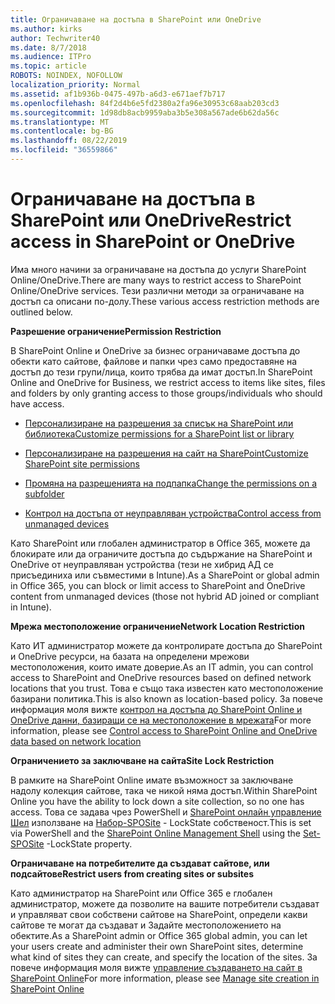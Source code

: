 ```yaml
---
title: Ограничаване на достъпа в SharePoint или OneDrive
ms.author: kirks
author: Techwriter40
ms.date: 8/7/2018
ms.audience: ITPro
ms.topic: article
ROBOTS: NOINDEX, NOFOLLOW
localization_priority: Normal
ms.assetid: af1b936b-0475-497b-a6d3-e671aef7b717
ms.openlocfilehash: 84f2d4b6e5fd2380a2fa96e30953c68aab203cd3
ms.sourcegitcommit: 1d98db8acb9959aba3b5e308a567ade6b62da56c
ms.translationtype: MT
ms.contentlocale: bg-BG
ms.lasthandoff: 08/22/2019
ms.locfileid: "36559866"
---
```

# <a name="restrict-access-in-sharepoint-or-onedrive"></a><span data-ttu-id="7e141-102">Ограничаване на достъпа в SharePoint или OneDrive</span><span class="sxs-lookup"><span data-stu-id="7e141-102">Restrict access in SharePoint or OneDrive</span></span>

<span data-ttu-id="7e141-103">Има много начини за ограничаване на достъпа до услуги SharePoint Online/OneDrive.</span><span class="sxs-lookup"><span data-stu-id="7e141-103">There are many ways to restrict access to SharePoint Online/OneDrive services.</span></span> <span data-ttu-id="7e141-104">Тези различни методи за ограничаване на достъп са описани по-долу.</span><span class="sxs-lookup"><span data-stu-id="7e141-104">These various access restriction methods are outlined below.</span></span> 

<span data-ttu-id="7e141-105">**Разрешение ограничение**</span><span class="sxs-lookup"><span data-stu-id="7e141-105">**Permission Restriction**</span></span>

<span data-ttu-id="7e141-106">В SharePoint Online и OneDrive за бизнес ограничаваме достъпа до обекти като сайтове, файлове и папки чрез само предоставяне на достъп до тези групи/лица, които трябва да имат достъп.</span><span class="sxs-lookup"><span data-stu-id="7e141-106">In SharePoint Online and OneDrive for Business, we restrict access to items like sites, files and folders by only granting access to those groups/individuals who should have access.</span></span>

- [<span data-ttu-id="7e141-107">Персонализиране на разрешения за списък на SharePoint или библиотека</span><span class="sxs-lookup"><span data-stu-id="7e141-107">Customize permissions for a SharePoint list or library</span></span>](https://support.office.com/article/Customize-permissions-for-a-SharePoint-list-or-library-02d770f3-59eb-4910-a608-5f84cc297782)

- [<span data-ttu-id="7e141-108">Персонализиране на разрешения на сайт на SharePoint</span><span class="sxs-lookup"><span data-stu-id="7e141-108">Customize SharePoint site permissions</span></span>](https://docs.microsoft.com/sharepoint/customize-sharepoint-site-permissions)

- [<span data-ttu-id="7e141-109">Промяна на разрешенията на подпапка</span><span class="sxs-lookup"><span data-stu-id="7e141-109">Change the permissions on a subfolder</span></span>](https://support.office.com/article/Change-the-permissions-on-a-subfolder-5427BD7C-F20A-4F75-8CF2-5359DD45A1A6)

- [<span data-ttu-id="7e141-110">Контрол на достъпа от неуправляван устройства</span><span class="sxs-lookup"><span data-stu-id="7e141-110">Control access from unmanaged devices</span></span>](https://docs.microsoft.com/sharepoint/control-access-from-unmanaged-devices)

<span data-ttu-id="7e141-111">Като SharePoint или глобален администратор в Office 365, можете да блокирате или да ограничите достъпа до съдържание на SharePoint и OneDrive от неуправляван устройства (тези не хибрид АД се присъединиха или съвместими в Intune).</span><span class="sxs-lookup"><span data-stu-id="7e141-111">As a SharePoint or global admin in Office 365, you can block or limit access to SharePoint and OneDrive content from unmanaged devices (those not hybrid AD joined or compliant in Intune).</span></span>

<span data-ttu-id="7e141-112">**Мрежа местоположение ограничение**</span><span class="sxs-lookup"><span data-stu-id="7e141-112">**Network Location Restriction**</span></span>

<span data-ttu-id="7e141-113">Като ИТ администратор можете да контролирате достъпа до SharePoint и OneDrive ресурси, на базата на определени мрежови местоположения, които имате доверие.</span><span class="sxs-lookup"><span data-stu-id="7e141-113">As an IT admin, you can control access to SharePoint and OneDrive resources based on defined network locations that you trust.</span></span> <span data-ttu-id="7e141-114">Това е също така известен като местоположение базирани политика.</span><span class="sxs-lookup"><span data-stu-id="7e141-114">This is also known as location-based policy.</span></span> <span data-ttu-id="7e141-115">За повече информация моля вижте [контрол на достъпа до SharePoint Online и OneDrive данни, базиращи се на местоположение в мрежата](https://docs.microsoft.com/sharepoint/control-access-based-on-network-location)</span><span class="sxs-lookup"><span data-stu-id="7e141-115">For more information, please see [Control access to SharePoint Online and OneDrive data based on network location](https://docs.microsoft.com/sharepoint/control-access-based-on-network-location)</span></span>

<span data-ttu-id="7e141-116">**Ограничението за заключване на сайта**</span><span class="sxs-lookup"><span data-stu-id="7e141-116">**Site Lock Restriction**</span></span> 

<span data-ttu-id="7e141-117">В рамките на SharePoint Online имате възможност за заключване надолу колекция сайтове, така че никой няма достъп.</span><span class="sxs-lookup"><span data-stu-id="7e141-117">Within SharePoint Online you have the ability to lock down a site collection, so no one has access.</span></span> <span data-ttu-id="7e141-118">Това се задава чрез PowerShell и [SharePoint онлайн управление Шел](https://docs.microsoft.com/powershell/sharepoint/sharepoint-online/connect-sharepoint-online?view=sharepoint-ps) използване на [Набор-SPOSite](https://docs.microsoft.com/powershell/module/sharepoint-online/set-sposite?view=sharepoint-ps) - LockState собственост.</span><span class="sxs-lookup"><span data-stu-id="7e141-118">This is set via PowerShell and the [SharePoint Online Management Shell](https://docs.microsoft.com/powershell/sharepoint/sharepoint-online/connect-sharepoint-online?view=sharepoint-ps) using the [Set-SPOSite](https://docs.microsoft.com/powershell/module/sharepoint-online/set-sposite?view=sharepoint-ps) -LockState property.</span></span>

<span data-ttu-id="7e141-119">**Ограничаване на потребителите да създават сайтове, или подсайтове**</span><span class="sxs-lookup"><span data-stu-id="7e141-119">**Restrict users from creating sites or subsites**</span></span>

<span data-ttu-id="7e141-120">Като администратор на SharePoint или Office 365 е глобален администратор, можете да позволите на вашите потребители създават и управляват свои собствени сайтове на SharePoint, определи какви сайтове те могат да създават и Задайте местоположението на обектите.</span><span class="sxs-lookup"><span data-stu-id="7e141-120">As a SharePoint admin or Office 365 global admin, you can let your users create and administer their own SharePoint sites, determine what kind of sites they can create, and specify the location of the sites.</span></span> <span data-ttu-id="7e141-121">За повече информация моля вижте [управление създаването на сайт в SharePoint Online](https://docs.microsoft.com/sharepoint/manage-site-creation)</span><span class="sxs-lookup"><span data-stu-id="7e141-121">For more information, please see [Manage site creation in SharePoint Online](https://docs.microsoft.com/sharepoint/manage-site-creation)</span></span>

